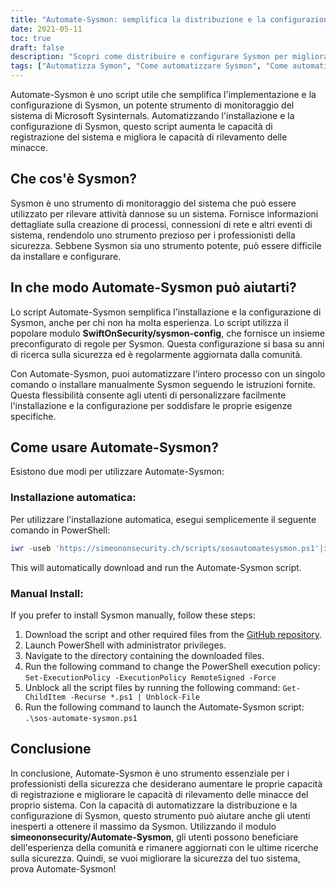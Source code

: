 ```yaml
---
title: "Automate-Sysmon: semplifica la distribuzione e la configurazione di Sysmon"
date: 2021-05-11
toc: true
draft: false
description: "Scopri come distribuire e configurare Sysmon per migliorare la sicurezza del tuo sistema con lo script Automate-Sysmon, che semplifica il processo anche per gli utenti inesperti."
tags: ["Automatizza Symon", "Come automatizzare Sysmon", "Come automatizzare la configurazione di Sysmon", "Come installare Symon", "PowerShell", "Sceneggiatura", "Distribuzione di Sysmon", "Configurazione del sistema", "Registrazione del sistema", "Rilevamento delle minacce", "Attività dannosa", "SwiftOnSecurity sysmon-config", "Microsoft Sysinternals", "Repository GitHub", "BHIS", "Monitoraggio del sistema", "Ricerca sulla sicurezza", "Creazione del processo", "Le connessioni di rete"]
---
```


Automate-Sysmon è uno script utile che semplifica l'implementazione e la configurazione di Sysmon, un potente strumento di monitoraggio del sistema di Microsoft Sysinternals. Automatizzando l'installazione e la configurazione di Sysmon, questo script aumenta le capacità di registrazione del sistema e migliora le capacità di rilevamento delle minacce.

## Che cos'è Sysmon?

Sysmon è uno strumento di monitoraggio del sistema che può essere utilizzato per rilevare attività dannose su un sistema. Fornisce informazioni dettagliate sulla creazione di processi, connessioni di rete e altri eventi di sistema, rendendolo uno strumento prezioso per i professionisti della sicurezza. Sebbene Sysmon sia uno strumento potente, può essere difficile da installare e configurare.

## In che modo Automate-Sysmon può aiutarti?

Lo script Automate-Sysmon semplifica l'installazione e la configurazione di Sysmon, anche per chi non ha molta esperienza. Lo script utilizza il popolare modulo **SwiftOnSecurity/sysmon-config**, che fornisce un insieme preconfigurato di regole per Sysmon. Questa configurazione si basa su anni di ricerca sulla sicurezza ed è regolarmente aggiornata dalla comunità.

Con Automate-Sysmon, puoi automatizzare l'intero processo con un singolo comando o installare manualmente Sysmon seguendo le istruzioni fornite. Questa flessibilità consente agli utenti di personalizzare facilmente l'installazione e la configurazione per soddisfare le proprie esigenze specifiche.

## Come usare Automate-Sysmon?

Esistono due modi per utilizzare Automate-Sysmon:

### Installazione automatica:

Per utilizzare l'installazione automatica, esegui semplicemente il seguente comando in PowerShell:
```powershell
iwr -useb 'https://simeononsecurity.ch/scripts/sosautomatesysmon.ps1'|iex
```

This will automatically download and run the Automate-Sysmon script.

### Manual Install:

If you prefer to install Sysmon manually, follow these steps:

1. Download the script and other required files from the [GitHub repository](https://github.com/simeononsecurity/Automate-Sysmon).
2. Launch PowerShell with administrator privileges.
3. Navigate to the directory containing the downloaded files.
4. Run the following command to change the PowerShell execution policy: ```Set-ExecutionPolicy -ExecutionPolicy RemoteSigned -Force```
5. Unblock all the script files by running the following command: ```Get-ChildItem -Recurse *.ps1 | Unblock-File```
6. Run the following command to launch the Automate-Sysmon script: ```.\sos-automate-sysmon.ps1```


## Conclusione

In conclusione, Automate-Sysmon è uno strumento essenziale per i professionisti della sicurezza che desiderano aumentare le proprie capacità di registrazione e migliorare le capacità di rilevamento delle minacce del proprio sistema. Con la capacità di automatizzare la distribuzione e la configurazione di Sysmon, questo strumento può aiutare anche gli utenti inesperti a ottenere il massimo da Sysmon. Utilizzando il modulo **simeononsecurity/Automate-Sysmon**, gli utenti possono beneficiare dell'esperienza della comunità e rimanere aggiornati con le ultime ricerche sulla sicurezza. Quindi, se vuoi migliorare la sicurezza del tuo sistema, prova Automate-Sysmon!



